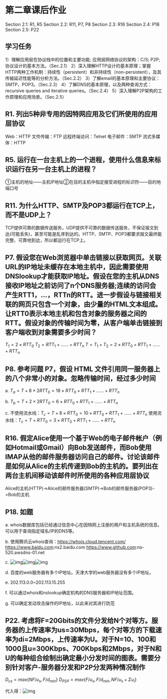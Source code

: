 # 第二章课后作业

Section 2.1: R1, R5
Section 2.2: R11, P7, P8
Section 2.3: R16
Section 2.4: P18
Section 2.5: P22

## 学习任务

1）理解应用层在协议栈中的位置和主要功能; 应用层网络协议的架构：C/S; P2P; 协议设计的基本方法。（Sec.2.1）
2）深入理解HTTP设计的基本原理；掌握HTTP两种工作机制：持续性（persistent）和非持续性（non-persistent），及其传输延迟性能等的分析方法。（Sec.2.2）
3）了解email的基本原理和主要协议：SMTP，POP3。（Sec.2.3）
4）了解DNS的基本原理，以及两种查询方式：recursive queries and iterative queries。（Sec.2.4）
5）深入理解P2P架构的工作原理和应用场景。（Sec.2.5）

## R1. 列出5种非专用的因特网应用及它们所使用的应用层协议

Web：HTTP
文件传输：FTP
远程终端访问：Telnet
电子邮件：SMTP
流式多媒体：HTTP

## R5. 运行在一台主机上的一个进程，使用什么信息来标识运行在另一台主机上的进程？

①主机的地址——主机IP地址②在目的主机中指定接受进程的标识符——目的地端口号

## R11. 为什么HTTP、SMTP及POP3都运行在TCP上，而不是UDP上？

TCP提供可靠的数据传送服务，UDP提供不可靠的数据传送服务，不保证报文到达(可能丢失)，甚至可能是乱序到达的。HTTP、SMTP、POP3都要求报文最终能完整、可靠地到达，所以都运行在TCP上。

## P7. 假设您在Web浏览器中单击链接以获取网页。关联URL的IP地址未缓存在本地主机中，因此需要使用DNSlookup才能获取IP地址。假设在您的主机从DNS接收IP地址之前访问了n个DNS服务器;连续的访问会产生RTT1，...，RTTn的RTT。进一步假设与链接相关联的网页只包含一个对象，由少量的HTML文本组成。让RTT0表示本地主机和包含对象的服务器之间的RTT。假设对象的传输时间为零，从客户端单击链接到客户端收到对象需要多少时间？

$T_1 = 2 \times RTT_0$
$T_2 = RTT_1 + …… + RTT_n$
$T = T_1 + T_2 = 2 \times RTT_0 + RTT_1 + …… + RTT_n$

## P8. 参考问题 P7，假设 HTML 文件引用同一服务器上的八个非常小的对象。忽略传输时间，经过多少时间

a. $T_a = T + 8 \times 2RTT_0 = 18 \times RTT_0 + RTT_1 + …… + RTT_n$

b. $T_b = T + 2 \times 2RTT_0 = 6 \times RTT_0 + RTT_1 + …… + RTT_n$

c. 不使用流水线：$T_c = T + 8 \times RTT_0 = 10 \times RTT_0 + RTT_1 + …… + RTT_n$
使用流水线：$T_c = T + RTT_0 = 3 \times RTT_0 + RTT_1 + …… + RTT_n$

## R16. 假定Alice使用一个基于Web的电子邮件帐户（例如Hotmail或Gmail）向Bob发送邮件，而Bob使用IMAP从他的邮件服务器访问自己的邮件。讨论该邮件是如何从Alice的主机传递到Bob的主机的。要列出在两台主机间移动该邮件时所使用的各种应用层协议

Alice的主机(HTTP)->Alice的邮件服务器(SMTP)->Bob的邮件服务器(POP3)->Bob的主机

## P18. 如题

a. whois数据库包括已经通过信息中心在因特网上注册的用户和主机系统的信息。可以用于查询指定域名/IP的DNS等。

b. 使用腾讯云whois查询：<https://whois.cloud.tencent.com/>
<https://www.baidu.com>:ns2.baidu.com
<https://www.github.com>:ns-520.awsdns-01.net

c. ![img](https://img2023.cnblogs.com/blog/2975286/202303/2975286-20230313193446961-1920437477.png)![img](https://img2023.cnblogs.com/blog/2975286/202303/2975286-20230313193408869-2132367853.png)![img](https://img2023.cnblogs.com/blog/2975286/202303/2975286-20230313193534981-1512736788.png)

d. 百度的web服务器有多个IP地址。天津大学的web服务器没有多个IP地址。

e. 202.113.0.0~202.113.15.255

f. 可以通过whois和nslookup确定机构的DNS服务器和IP地址范围。

g. 可以确定发动攻击操作的IP地址，以此来对其进行防范

## P22. 考虑将F=20Gbits的文件分发给N个对等方。服务器的上传速率为us=30Mbps，每个对等方的下载速率为di=2Mbps，上传速率为U。对于N=10、100和1000且u=300Kbps、700Kbps和2Mbps，对于N和U的每种组合绘制出确定最小分发时间的图表。需要分别针对客户-服务器分发和P2P分发两种情况制作

$D_{cs} = max\{NF/u_s, F/d_{min}\}$
$D_{P2P} = max\{F/u_s, F/d_{min}, NF/{u_s + \Sigma{u_i}}\}$

代入得：![img](https://img2023.cnblogs.com/blog/2975286/202303/2975286-20230313201615530-355114131.png)
